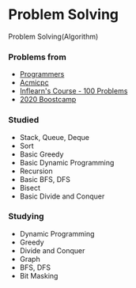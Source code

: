 # Problem Solving
Problem Solving(Algorithm)
### Problems from
- <a href="https://programmers.co.kr">Programmers</a>
- <a href="https://www.acmicpc.net/">Acmicpc</a>
- <a href="https://www.inflearn.com/">Inflearn's Course - 100 Problems</a>
- <a href="https://boostcamp.connect.or.kr/">2020 Boostcamp</a>
### Studied 
- Stack, Queue, Deque
- Sort
- Basic Greedy
- Basic Dynamic Programming
- Recursion
- Basic BFS, DFS
- Bisect
- Basic Divide and Conquer
### Studying
- Dynamic Programming
- Greedy
- Divide and Conquer
- Graph
- BFS, DFS
- Bit Masking

